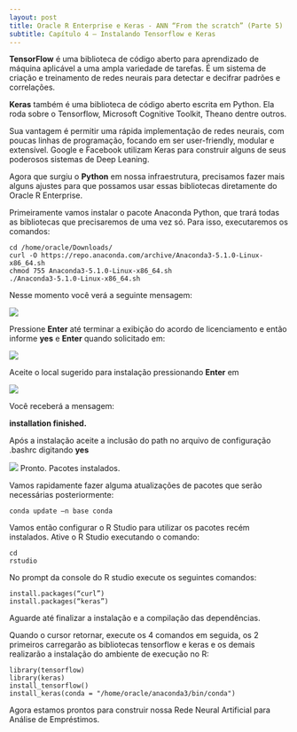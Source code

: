 ```yaml
---
layout: post
title: Oracle R Enterprise e Keras - ANN “From the scratch” (Parte 5)
subtitle: Capítulo 4 – Instalando Tensorflow e Keras
---
```


**TensorFlow** é uma biblioteca de código aberto para aprendizado de máquina aplicável a uma ampla variedade de tarefas. É um sistema de criação e treinamento de redes neurais para detectar e decifrar padrões e correlações.

**Keras** também é uma biblioteca de código aberto escrita em Python. Ela roda sobre o Tensorflow, Microsoft Cognitive Toolkit, Theano dentre outros.

Sua vantagem é permitir uma rápida implementação de redes neurais, com poucas linhas de programação, focando em ser user-friendly, modular e extensível. Google e Facebook utilizam Keras para construir alguns de seus poderosos sistemas de Deep Leaning.

Agora que surgiu o **Python** em nossa infraestrutura, precisamos fazer mais alguns ajustes para que possamos usar essas bibliotecas diretamente do Oracle R Enterprise.

Primeiramente vamos instalar o pacote Anaconda Python, que trará todas as bibliotecas que precisaremos de uma vez só. Para isso, executaremos os comandos:

```
cd /home/oracle/Downloads/ 
curl -O https://repo.anaconda.com/archive/Anaconda3-5.1.0-Linux-x86_64.sh
chmod 755 Anaconda3-5.1.0-Linux-x86_64.sh
./Anaconda3-5.1.0-Linux-x86_64.sh
```
Nesse momento você verá a seguinte mensagem:

![](https://wilson-camargo-jr.github.io/img/anaconda1.jpg)

Pressione **Enter** até terminar a exibição do acordo de licenciamento e então informe **yes** e **Enter** quando solicitado em:

![](https://wilson-camargo-jr.github.io/img/anaconda2.jpg)

Aceite o local sugerido para instalação pressionando **Enter** em

![](https://wilson-camargo-jr.github.io/img/anaconda3.jpg)

Você receberá a mensagem: 

**installation finished.** 

Após a instalação aceite a inclusão do path no arquivo de configuração .bashrc digitando **yes**

![](https://wilson-camargo-jr.github.io/img/anaconda4.jpg)
Pronto. Pacotes instalados.

Vamos rapidamente fazer alguma atualizações de pacotes que serão necessárias posteriormente:

```
conda update –n base conda 
```

Vamos então configurar o R Studio para utilizar os pacotes recém instalados. Ative o R Studio executando o comando:

```
cd
rstudio 
```

No prompt da console do R studio execute os seguintes comandos:

```
install.packages(“curl”)
install.packages(“keras”)
```

Aguarde até finalizar a instalação e a compilação das dependências. 

Quando o cursor retornar, execute os 4 comandos em seguida, os 2 primeiros carregarão as bibliotecas tensorflow e keras e os demais realizarão a instalação do ambiente de execução no R:

```
library(tensorflow)
library(keras) 
install_tensorflow() 
install_keras(conda = "/home/oracle/anaconda3/bin/conda")
```

Agora estamos prontos para construir nossa Rede Neural Artificial para Análise de Empréstimos.
